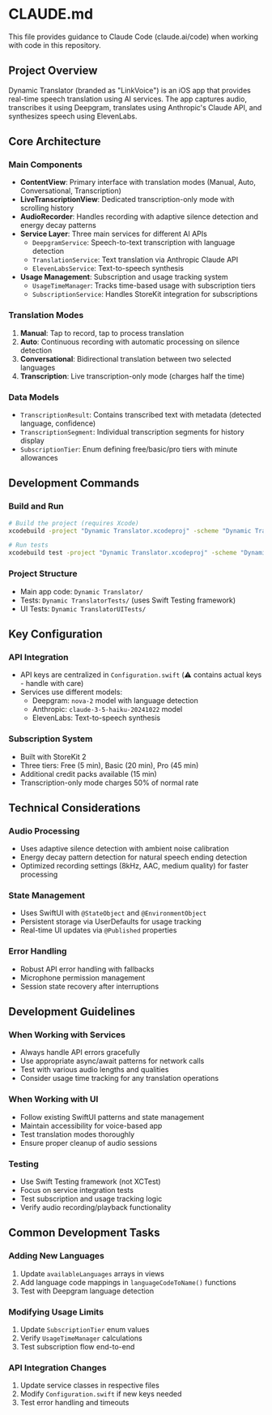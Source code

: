 # CLAUDE.md

This file provides guidance to Claude Code (claude.ai/code) when working with code in this repository.

## Project Overview

Dynamic Translator (branded as "LinkVoice") is an iOS app that provides real-time speech translation using AI services. The app captures audio, transcribes it using Deepgram, translates using Anthropic's Claude API, and synthesizes speech using ElevenLabs.

## Core Architecture

### Main Components

- **ContentView**: Primary interface with translation modes (Manual, Auto, Conversational, Transcription)
- **LiveTranscriptionView**: Dedicated transcription-only mode with scrolling history
- **AudioRecorder**: Handles recording with adaptive silence detection and energy decay patterns
- **Service Layer**: Three main services for different AI APIs
  - `DeepgramService`: Speech-to-text transcription with language detection
  - `TranslationService`: Text translation via Anthropic Claude API  
  - `ElevenLabsService`: Text-to-speech synthesis
- **Usage Management**: Subscription and usage tracking system
  - `UsageTimeManager`: Tracks time-based usage with subscription tiers
  - `SubscriptionService`: Handles StoreKit integration for subscriptions

### Translation Modes

1. **Manual**: Tap to record, tap to process translation
2. **Auto**: Continuous recording with automatic processing on silence detection
3. **Conversational**: Bidirectional translation between two selected languages
4. **Transcription**: Live transcription-only mode (charges half the time)

### Data Models

- `TranscriptionResult`: Contains transcribed text with metadata (detected language, confidence)
- `TranscriptionSegment`: Individual transcription segments for history display
- `SubscriptionTier`: Enum defining free/basic/pro tiers with minute allowances

## Development Commands

### Build and Run
```bash
# Build the project (requires Xcode)
xcodebuild -project "Dynamic Translator.xcodeproj" -scheme "Dynamic Translator" -destination 'platform=iOS Simulator,name=iPhone 15' build

# Run tests
xcodebuild test -project "Dynamic Translator.xcodeproj" -scheme "Dynamic Translator" -destination 'platform=iOS Simulator,name=iPhone 15'
```

### Project Structure
- Main app code: `Dynamic Translator/`
- Tests: `Dynamic TranslatorTests/` (uses Swift Testing framework)
- UI Tests: `Dynamic TranslatorUITests/`

## Key Configuration

### API Integration
- API keys are centralized in `Configuration.swift` (⚠️ contains actual keys - handle with care)
- Services use different models:
  - Deepgram: `nova-2` model with language detection
  - Anthropic: `claude-3-5-haiku-20241022` model
  - ElevenLabs: Text-to-speech synthesis

### Subscription System
- Built with StoreKit 2
- Three tiers: Free (5 min), Basic (20 min), Pro (45 min)
- Additional credit packs available (15 min)
- Transcription-only mode charges 50% of normal rate

## Technical Considerations

### Audio Processing
- Uses adaptive silence detection with ambient noise calibration
- Energy decay pattern detection for natural speech ending detection
- Optimized recording settings (8kHz, AAC, medium quality) for faster processing

### State Management
- Uses SwiftUI with `@StateObject` and `@EnvironmentObject`
- Persistent storage via UserDefaults for usage tracking
- Real-time UI updates via `@Published` properties

### Error Handling
- Robust API error handling with fallbacks
- Microphone permission management
- Session state recovery after interruptions

## Development Guidelines

### When Working with Services
- Always handle API errors gracefully
- Use appropriate async/await patterns for network calls
- Test with various audio lengths and qualities
- Consider usage time tracking for any translation operations

### When Working with UI
- Follow existing SwiftUI patterns and state management
- Maintain accessibility for voice-based app
- Test translation modes thoroughly
- Ensure proper cleanup of audio sessions

### Testing
- Use Swift Testing framework (not XCTest)
- Focus on service integration tests
- Test subscription and usage tracking logic
- Verify audio recording/playback functionality

## Common Development Tasks

### Adding New Languages
1. Update `availableLanguages` arrays in views
2. Add language code mappings in `languageCodeToName()` functions
3. Test with Deepgram language detection

### Modifying Usage Limits
1. Update `SubscriptionTier` enum values
2. Verify `UsageTimeManager` calculations
3. Test subscription flow end-to-end

### API Integration Changes
1. Update service classes in respective files
2. Modify `Configuration.swift` if new keys needed
3. Test error handling and timeouts